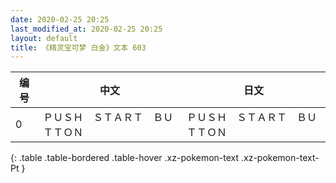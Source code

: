 ```yaml
---
date: 2020-02-25 20:25
last_modified_at: 2020-02-25 20:25
layout: default
title: 《精灵宝可梦 白金》文本 603
---
```

| 编号 | 中文 | 日文 |
| ---- | ---- | ---- |
| 0 | ＰＵＳＨ　ＳＴＡＲＴ　ＢＵＴＴＯＮ | ＰＵＳＨ　ＳＴＡＲＴ　ＢＵＴＴＯＮ |
{: .table .table-bordered .table-hover .xz-pokemon-text .xz-pokemon-text-Pt }